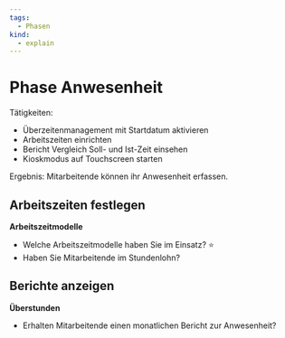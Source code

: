```yaml
---
tags:
  - Phasen
kind:
  - explain
---
```

# Phase Anwesenheit

Tätigkeiten:

* Überzeitenmanagement mit Startdatum aktivieren
* Arbeitszeiten einrichten
* Bericht Vergleich Soll- und Ist-Zeit einsehen
* Kioskmodus auf Touchscreen starten

Ergebnis: Mitarbeitende können ihr Anwesenheit erfassen.

## Arbeitszeiten festlegen

**Arbeitszeitmodelle**

* Welche Arbeitszeitmodelle haben Sie im Einsatz? ⭐
* Haben Sie Mitarbeitende im Stundenlohn?

## Berichte anzeigen

**Überstunden**

* Erhalten Mitarbeitende einen monatlichen Bericht zur Anwesenheit?